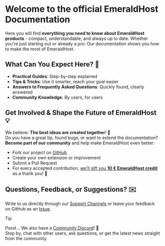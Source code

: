 # Welcome to the official EmeraldHost Documentation

Here you will find **everything you need to know about EmeraldHost products** - compact, understandable, and always up to date. Whether you're just starting out or already a pro: Our documentation shows you how to make the most of EmeraldHost.

## What Can You Expect Here? 🚀

- **Practical Guides**: Step-by-step explained
- **Tips & Tricks**: Use it smarter, reach your goal easier
- **Answers to Frequently Asked Questions**: Quickly found, clearly answered
- **Community Knowledge**: By users, for users

## Get Involved & Shape the Future of EmeraldHost 💡

We believe: **The best ideas are created together**! 🙋  
Do you have a great tip, found bugs, or want to extend the documentation? **Become part of our community** and help make EmeraldHost even better:

- Fork our project on [GitHub](https://github.com/emeraldhost/documentation)
- Create your own extension or improvement
- Submit a Pull Request
- For every accepted contribution, <ins>we'll gift you <b>10 € EmeraldHost credit</b></ins> as a thank you! 🤝

## Questions, Feedback, or Suggestions? ✉️

Write to us directly through our [Support Channels](https://emeraldhost.de/en/support) or leave your feedback on GitHub as an [Issue](https://github.com/emeraldhost/documentation/issues).

> [!TIP]
> Pssst... We also have a [Community Discord](https://discord.emeraldhost.de/)! 🤫  
> Stop by, chat with other users, ask questions, or get the latest news straight from the community.